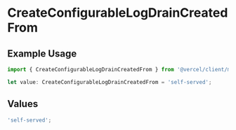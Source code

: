 # CreateConfigurableLogDrainCreatedFrom

## Example Usage

```typescript
import { CreateConfigurableLogDrainCreatedFrom } from '@vercel/client/models/operations';

let value: CreateConfigurableLogDrainCreatedFrom = 'self-served';
```

## Values

```typescript
'self-served';
```
